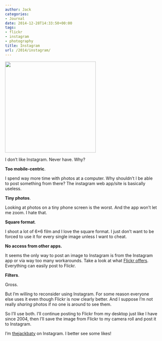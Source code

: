 ```yaml
---
author: Jack
categories:
- Journal
date: 2014-12-28T14:33:50+00:00
tags:
- flickr
- instagram
- photography
title: Instagram
url: /2014/instagram/
---
```


<img style="max-height: none; max-width: 100%;" src="/img/2014/12/instagram.png" alt="" width="300" height="300" />

I don’t like Instagram. Never have. Why?

**Too mobile-centric**.

I spend way more time with photos at a computer. Why shouldn’t I be able to post something from there? The instagram web app/site is basically useless.

**Tiny photos**.

Looking at photos on a tiny phone screen is the worst. And the app won’t let me zoom. I hate that.

**Square format**.

I shoot a lot of 6&#215;6 film and I love the square format. I just don’t want to be forced to use it for every single image unless I want to cheat.

**No access from other apps.**

It seems the only way to post an image to Instagram is from the Instagram app or via way too many workarounds. Take a look at what [Flickr offers][1]. Everything can easily post to Flickr.

**Filters**.

Gross.

But I’m willing to reconsider using Instagram. For some reason everyone else uses it even though Flickr is now clearly better. And I suppose I’m not really _sharing_ photos if no one is around to see them.

So I’ll use both. I’ll continue posting to Flickr from my desktop just like I have since 2004, then I’ll save the image from Flickr to my camera roll and post it to Instagram.

I’m [thejackbaty][2] on Instagram. I better see some likes!

 [1]: https://www.flickr.com/services/api/
 [2]: http://instagram.com/thejackbaty/